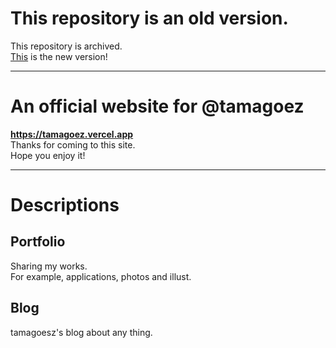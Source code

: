 # This repository is an old version.
This repository is archived.  
[This](github.com/tamagoez/tamagoez-website) is the new version!

---

# An official website for @tamagoez  
**https://tamagoez.vercel.app**  
Thanks for coming to this site.  
Hope you enjoy it!

---
# Descriptions

## Portfolio
Sharing my works.  
For example, applications, photos and illust.
## Blog
tamagoesz's blog about any thing.
